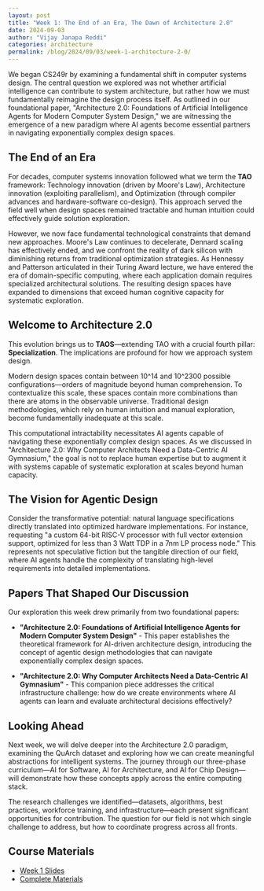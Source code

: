 ```yaml
---
layout: post
title: "Week 1: The End of an Era, The Dawn of Architecture 2.0"
date: 2024-09-03
author: "Vijay Janapa Reddi"
categories: architecture
permalink: /blog/2024/09/03/week-1-architecture-2-0/
---
```


We began CS249r by examining a fundamental shift in computer systems design. The central question we explored was not whether artificial intelligence can contribute to system architecture, but rather how we must fundamentally reimagine the design process itself. As outlined in our foundational paper, "Architecture 2.0: Foundations of Artificial Intelligence Agents for Modern Computer System Design," we are witnessing the emergence of a new paradigm where AI agents become essential partners in navigating exponentially complex design spaces.

## The End of an Era

For decades, computer systems innovation followed what we term the **TAO** framework: Technology innovation (driven by Moore's Law), Architecture innovation (exploiting parallelism), and Optimization (through compiler advances and hardware-software co-design). This approach served the field well when design spaces remained tractable and human intuition could effectively guide solution exploration.

However, we now face fundamental technological constraints that demand new approaches. Moore's Law continues to decelerate, Dennard scaling has effectively ended, and we confront the reality of dark silicon with diminishing returns from traditional optimization strategies. As Hennessy and Patterson articulated in their Turing Award lecture, we have entered the era of domain-specific computing, where each application domain requires specialized architectural solutions. The resulting design spaces have expanded to dimensions that exceed human cognitive capacity for systematic exploration.

## Welcome to Architecture 2.0

This evolution brings us to **TAOS**—extending TAO with a crucial fourth pillar: **Specialization**. The implications are profound for how we approach system design.

Modern design spaces contain between 10^14 and 10^2300 possible configurations—orders of magnitude beyond human comprehension. To contextualize this scale, these spaces contain more combinations than there are atoms in the observable universe. Traditional design methodologies, which rely on human intuition and manual exploration, become fundamentally inadequate at this scale.

This computational intractability necessitates AI agents capable of navigating these exponentially complex design spaces. As we discussed in "Architecture 2.0: Why Computer Architects Need a Data-Centric AI Gymnasium," the goal is not to replace human expertise but to augment it with systems capable of systematic exploration at scales beyond human capacity.

## The Vision for Agentic Design

Consider the transformative potential: natural language specifications directly translated into optimized hardware implementations. For instance, requesting "a custom 64-bit RISC-V processor with full vector extension support, optimized for less than 3 Watt TDP in a 7nm LP process node." This represents not speculative fiction but the tangible direction of our field, where AI agents handle the complexity of translating high-level requirements into detailed implementations.

## Papers That Shaped Our Discussion

Our exploration this week drew primarily from two foundational papers:

- **"Architecture 2.0: Foundations of Artificial Intelligence Agents for Modern Computer System Design"** - This paper establishes the theoretical framework for AI-driven architecture design, introducing the concept of agentic design methodologies that can navigate exponentially complex design spaces.

- **"Architecture 2.0: Why Computer Architects Need a Data-Centric AI Gymnasium"** - This companion piece addresses the critical infrastructure challenge: how do we create environments where AI agents can learn and evaluate architectural decisions effectively?

## Looking Ahead

Next week, we will delve deeper into the Architecture 2.0 paradigm, examining the QuArch dataset and exploring how we can create meaningful abstractions for intelligent systems. The journey through our three-phase curriculum—AI for Software, AI for Architecture, and AI for Chip Design—will demonstrate how these concepts apply across the entire computing stack.

The research challenges we identified—datasets, algorithms, best practices, workforce training, and infrastructure—each present significant opportunities for contribution. The question for our field is not which single challenge to address, but how to coordinate progress across all fronts.

## Course Materials

- [Week 1 Slides](https://github.com/harvard-edge/cs249r_fall2025/releases/download/sep-3/CS249r_.Architecture.2.0.-.Part.1.pdf)
- [Complete Materials](https://github.com/harvard-edge/cs249r_fall2025/releases/tag/sep-3)